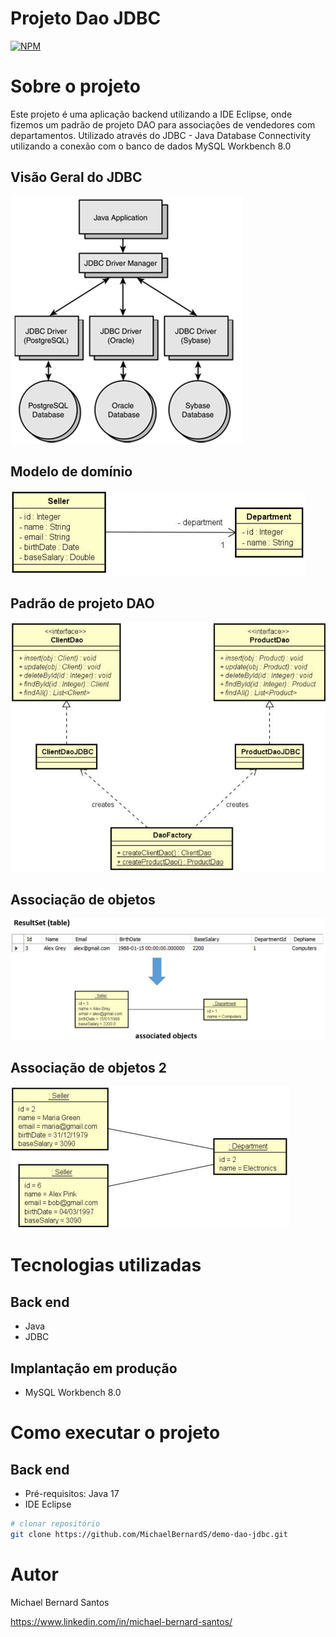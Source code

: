 # Projeto Dao JDBC
[![NPM](https://img.shields.io/badge/license-MIT-green)](https://github.com/MichaelBernardS/workshop-spring3-jpa/blob/main/LICENSE)

# Sobre o projeto

Este projeto é uma aplicação backend utilizando a IDE Eclipse, onde fizemos um padrão de projeto DAO para associações de vendedores com departamentos. Utilizado através do JDBC - Java Database Connectivity utilizando a conexão com o banco de dados MySQL Workbench 8.0

## Visão Geral do JDBC
![Web 1](https://github.com/MichaelBernardS/Assets/blob/main/JDBC%20Overview.png)

## Modelo de domínio
![Web 2](https://github.com/MichaelBernardS/Assets/blob/main/Domain%20Model%20JDBC.png)

## Padrão de projeto DAO
![Web 3](https://github.com/MichaelBernardS/Assets/blob/main/Data%20Access%20Object%20DAO%20JDBC.png)

## Associação de objetos
![Web 4](https://github.com/MichaelBernardS/Assets/blob/main/Associated%20Objects%20JDBC.png)

## Associação de objetos 2
![Web 5](https://github.com/MichaelBernardS/Assets/blob/main/Associated%20Objects%20JDBC%202.png)

# Tecnologias utilizadas
## Back end
- Java
- JDBC

## Implantação em produção
- MySQL Workbench 8.0

# Como executar o projeto

## Back end
- Pré-requisitos: Java 17
- IDE Eclipse

```bash
# clonar repositório
git clone https://github.com/MichaelBernardS/demo-dao-jdbc.git
```

# Autor

Michael Bernard Santos

https://www.linkedin.com/in/michael-bernard-santos/
